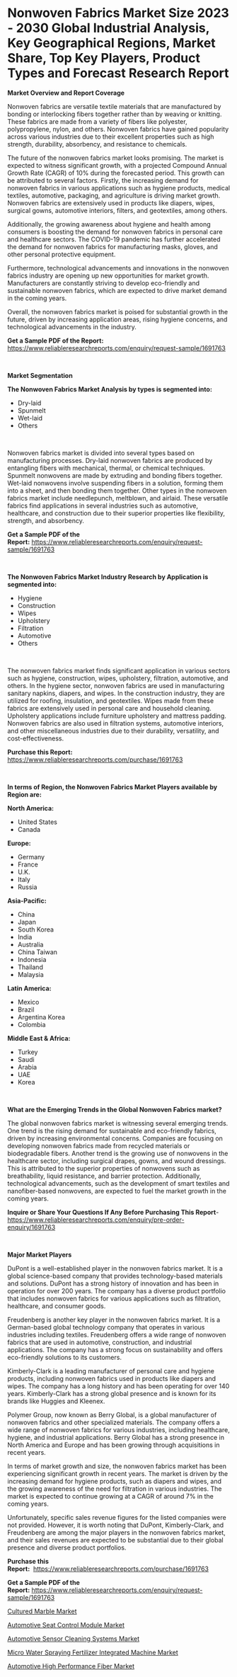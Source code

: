 <p><h1>Nonwoven Fabrics Market Size 2023 - 2030 Global Industrial Analysis, Key Geographical Regions, Market Share, Top Key Players, Product Types and Forecast Research Report</h1></p><p><strong>Market Overview and Report Coverage</strong></p>
<p><p>Nonwoven fabrics are versatile textile materials that are manufactured by bonding or interlocking fibers together rather than by weaving or knitting. These fabrics are made from a variety of fibers like polyester, polypropylene, nylon, and others. Nonwoven fabrics have gained popularity across various industries due to their excellent properties such as high strength, durability, absorbency, and resistance to chemicals.</p><p>The future of the nonwoven fabrics market looks promising. The market is expected to witness significant growth, with a projected Compound Annual Growth Rate (CAGR) of 10% during the forecasted period. This growth can be attributed to several factors. Firstly, the increasing demand for nonwoven fabrics in various applications such as hygiene products, medical textiles, automotive, packaging, and agriculture is driving market growth. Nonwoven fabrics are extensively used in products like diapers, wipes, surgical gowns, automotive interiors, filters, and geotextiles, among others.</p><p>Additionally, the growing awareness about hygiene and health among consumers is boosting the demand for nonwoven fabrics in personal care and healthcare sectors. The COVID-19 pandemic has further accelerated the demand for nonwoven fabrics for manufacturing masks, gloves, and other personal protective equipment.</p><p>Furthermore, technological advancements and innovations in the nonwoven fabrics industry are opening up new opportunities for market growth. Manufacturers are constantly striving to develop eco-friendly and sustainable nonwoven fabrics, which are expected to drive market demand in the coming years.</p><p>Overall, the nonwoven fabrics market is poised for substantial growth in the future, driven by increasing application areas, rising hygiene concerns, and technological advancements in the industry.</p></p>
<p><strong>Get a Sample PDF of the Report:</strong> <a href="https://www.reliableresearchreports.com/enquiry/request-sample/1691763">https://www.reliableresearchreports.com/enquiry/request-sample/1691763</a></p>
<p>&nbsp;</p>
<p><strong>Market Segmentation</strong></p>
<p><strong>The Nonwoven Fabrics Market Analysis by types is segmented into:</strong></p>
<p><ul><li>Dry-laid</li><li>Spunmelt</li><li>Wet-laid</li><li>Others</li></ul></p>
<p>&nbsp;</p>
<p><p>Nonwoven fabrics market is divided into several types based on manufacturing processes. Dry-laid nonwoven fabrics are produced by entangling fibers with mechanical, thermal, or chemical techniques. Spunmelt nonwovens are made by extruding and bonding fibers together. Wet-laid nonwovens involve suspending fibers in a solution, forming them into a sheet, and then bonding them together. Other types in the nonwoven fabrics market include needlepunch, meltblown, and airlaid. These versatile fabrics find applications in several industries such as automotive, healthcare, and construction due to their superior properties like flexibility, strength, and absorbency.</p></p>
<p><strong>Get a Sample PDF of the Report:</strong>&nbsp;<a href="https://www.reliableresearchreports.com/enquiry/request-sample/1691763">https://www.reliableresearchreports.com/enquiry/request-sample/1691763</a></p>
<p>&nbsp;</p>
<p><strong>The Nonwoven Fabrics Market Industry Research by Application is segmented into:</strong></p>
<p><ul><li>Hygiene</li><li>Construction</li><li>Wipes</li><li>Upholstery</li><li>Filtration</li><li>Automotive</li><li>Others</li></ul></p>
<p>&nbsp;</p>
<p><p>The nonwoven fabrics market finds significant application in various sectors such as hygiene, construction, wipes, upholstery, filtration, automotive, and others. In the hygiene sector, nonwoven fabrics are used in manufacturing sanitary napkins, diapers, and wipes. In the construction industry, they are utilized for roofing, insulation, and geotextiles. Wipes made from these fabrics are extensively used in personal care and household cleaning. Upholstery applications include furniture upholstery and mattress padding. Nonwoven fabrics are also used in filtration systems, automotive interiors, and other miscellaneous industries due to their durability, versatility, and cost-effectiveness.</p></p>
<p><strong>Purchase this Report:</strong>&nbsp; <a href="https://www.reliableresearchreports.com/purchase/1691763">https://www.reliableresearchreports.com/purchase/1691763</a></p>
<p>&nbsp;</p>
<p><strong>In terms of Region, the Nonwoven Fabrics Market Players available by Region are:</strong></p>
<p>
    <p> <strong> North America: </strong>
        <ul>
            <li>United States</li>
            <li>Canada</li>
        </ul>
        </p> 
    <p> <strong> Europe: </strong>
        <ul>
            <li>Germany</li>
            <li>France</li>
            <li>U.K.</li>
            <li>Italy</li>
            <li>Russia</li>
        </ul>
        </p> 
    <p> <strong> Asia-Pacific: </strong>
        <ul>
            <li>China</li>
            <li>Japan</li>
            <li>South Korea</li>
            <li>India</li>
            <li>Australia</li>
            <li>China Taiwan</li>
            <li>Indonesia</li>
            <li>Thailand</li>
            <li>Malaysia</li>
        </ul>
        </p> 
    <p> <strong> Latin America: </strong>
        <ul>
            <li>Mexico</li>
            <li>Brazil</li>
            <li>Argentina Korea</li>
            <li>Colombia</li>
        </ul>
        </p> 
    <p> <strong> Middle East & Africa: </strong>
        <ul>
            <li>Turkey</li>
            <li>Saudi</li>
            <li>Arabia</li>
            <li>UAE</li>
            <li>Korea</li>
        </ul>
    </p>
    </p>
<p>&nbsp;</p>
<p><strong>What are the Emerging Trends in the Global Nonwoven Fabrics market?</strong></p>
<p><p>The global nonwoven fabrics market is witnessing several emerging trends. One trend is the rising demand for sustainable and eco-friendly fabrics, driven by increasing environmental concerns. Companies are focusing on developing nonwoven fabrics made from recycled materials or biodegradable fibers. Another trend is the growing use of nonwovens in the healthcare sector, including surgical drapes, gowns, and wound dressings. This is attributed to the superior properties of nonwovens such as breathability, liquid resistance, and barrier protection. Additionally, technological advancements, such as the development of smart textiles and nanofiber-based nonwovens, are expected to fuel the market growth in the coming years.</p></p>
<p><strong>Inquire or Share Your Questions If Any Before Purchasing This Report</strong>- <a href="https://www.reliableresearchreports.com/enquiry/pre-order-enquiry/1691763">https://www.reliableresearchreports.com/enquiry/pre-order-enquiry/1691763</a></p>
<p>&nbsp;</p>
<p><strong>Major Market Players</strong></p>
<p><p>DuPont is a well-established player in the nonwoven fabrics market. It is a global science-based company that provides technology-based materials and solutions. DuPont has a strong history of innovation and has been in operation for over 200 years. The company has a diverse product portfolio that includes nonwoven fabrics for various applications such as filtration, healthcare, and consumer goods. </p><p>Freudenberg is another key player in the nonwoven fabrics market. It is a German-based global technology company that operates in various industries including textiles. Freudenberg offers a wide range of nonwoven fabrics that are used in automotive, construction, and industrial applications. The company has a strong focus on sustainability and offers eco-friendly solutions to its customers.</p><p>Kimberly-Clark is a leading manufacturer of personal care and hygiene products, including nonwoven fabrics used in products like diapers and wipes. The company has a long history and has been operating for over 140 years. Kimberly-Clark has a strong global presence and is known for its brands like Huggies and Kleenex.</p><p>Polymer Group, now known as Berry Global, is a global manufacturer of nonwoven fabrics and other specialized materials. The company offers a wide range of nonwoven fabrics for various industries, including healthcare, hygiene, and industrial applications. Berry Global has a strong presence in North America and Europe and has been growing through acquisitions in recent years.</p><p>In terms of market growth and size, the nonwoven fabrics market has been experiencing significant growth in recent years. The market is driven by the increasing demand for hygiene products, such as diapers and wipes, and the growing awareness of the need for filtration in various industries. The market is expected to continue growing at a CAGR of around 7% in the coming years.</p><p>Unfortunately, specific sales revenue figures for the listed companies were not provided. However, it is worth noting that DuPont, Kimberly-Clark, and Freudenberg are among the major players in the nonwoven fabrics market, and their sales revenues are expected to be substantial due to their global presence and diverse product portfolios.</p></p>
<p><strong>Purchase this Report:</strong>&nbsp;&nbsp;<a href="https://www.reliableresearchreports.com/purchase/1691763">https://www.reliableresearchreports.com/purchase/1691763</a></p>
<p></p>
<p><strong>Get a Sample PDF of the Report:</strong>&nbsp;<a href="https://www.reliableresearchreports.com/enquiry/request-sample/1691763">https://www.reliableresearchreports.com/enquiry/request-sample/1691763</a></p>
<p><p><a href="https://github.com/prosalinda88/Market-Research-Report-List-1/blob/main/cultured-marble-market.md">Cultured Marble Market</a></p><p><a href="https://www.linkedin.com/pulse/automotive-seat-control-module-market-insights-players-sg7qc/">Automotive Seat Control Module Market</a></p><p><a href="https://www.linkedin.com/pulse/automotive-sensor-cleaning-systems-market-insights-players-vcmvc/">Automotive Sensor Cleaning Systems Market</a></p><p><a href="https://medium.com/@jeffrystehr/micro-water-spraying-fertilizer-integrated-machine-market-size-reveals-the-best-marketing-channels-3635c7a0e2e1">Micro Water Spraying Fertilizer Integrated Machine Market</a></p><p><a href="https://github.com/jonneygiverf/Market-Research-Report-List-1/blob/main/automotive-high-performance-fiber-market.md">Automotive High Performance Fiber Market</a></p></p>